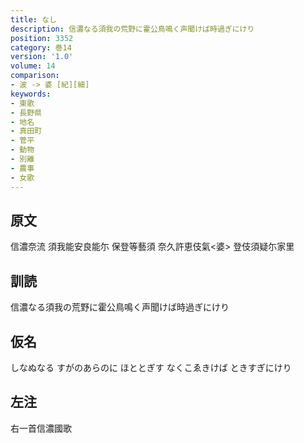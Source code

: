 ```yaml
---
title: なし
description: 信濃なる須我の荒野に霍公鳥鳴く声聞けば時過ぎにけり
position: 3352
category: 巻14
version: '1.0'
volume: 14
comparison:
- 波 -> 婆 [紀][細]
keywords:
- 東歌
- 長野県
- 地名
- 真田町
- 菅平
- 動物
- 別離
- 農事
- 女歌
---
```


## 原文

信濃奈流 須我能安良能尓 保登等藝須 奈久許恵伎氣<婆> 登伎須疑尓家里

## 訓読

信濃なる須我の荒野に霍公鳥鳴く声聞けば時過ぎにけり

## 仮名

しなぬなる すがのあらのに ほととぎす なくこゑきけば ときすぎにけり

## 左注

右一首信濃國歌
